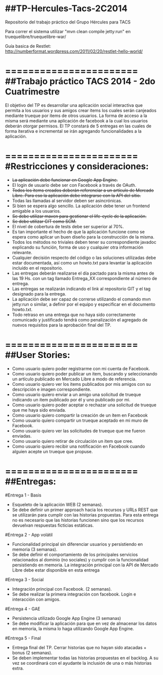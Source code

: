 ##TP-Hercules-Tacs-2C2014
=======================

Repositorio del trabajo práctico del Grupo Hércules para TACS 

Para correr el sistema utilizar "mvn clean compile jetty:run" en truequelibre/truequelibre-war/

Guía basica de Restlet: http://numberformat.wordpress.com/2011/02/20/restlet-hello-world/

=======================
##Trabajo práctico TACS 2014 - 2do Cuatrimestre
=======================

El objetivo del TP es desarrollar una aplicación social interactiva que permita a los usuarios y sus amigos crear items los cuales serán canjeados mediante trueque por items de otros usuarios.
La forma de acceso a la misma será mediante una aplicación de facebook a la cual los usuarios deberán otorgar permisos.
El TP constará de 5 entregas en las cuales de forma iterativa e incremental se irán agregando funcionalidades a la aplicación.

=======================
#Restricciones y consideraciones:
=======================

* ~~La aplicación debe funcionar en Google App Engine.~~
* El login de usuario debe ser con Facebook a través de OAuth.
* ~~Todos los items creados deberán referenciar a un artículo de Mercado Libre. Para eso la aplicación debe integrarse con la API del sitio.~~
* Todas las llamadas al servidor deben ser asincrónicas.
* Si bien se espera algo sencillo. La aplicación debe tener un frontend amigable a los usuarios.
* ~~Se debe utilizar maven para gestionar el life-cycle de la aplicación.~~
* ~~Se debe utilizar GIT como SCM.~~
* El nivel de cobertura de tests debe ser superior al 70%.
* Es tan importante el hecho de que la aplicación funcione como se espera como aplicar un buen diseño para la construcción de la misma.
* Todos los métodos no triviales deben tener su correspondiente javadoc explicando su función, forma de uso y cualquier otra información relevante.
* Cualquier decisión respecto del código o las soluciones utilizadas debe estar documentada, así como un howto.txt para levantar la aplicación incluído en el repositorio.
* Las entregas deberán realizarse el día pactado para la misma antes de las 19 Hs. con un tag llamado Entrega_XX correspondiente al número de entrega.
* Las entregas se realizarán indicando el link al repositorio GIT y el tag designado para la entrega.
* La aplicación debe ser capaz de correrse utilizando el comando mvn jetty:run o similar, a definir por el equipo y especificar en el documento howto.txt.
* Todo retraso en una entrega que no haya sido correctamente comunicado y justificado tendrá como penalización el agregado de nuevos requisitos para la aprobación final del TP.

=======================
##User Stories:
=======================

* Como usuario quiero poder registrarme con mi cuenta de Facebook.
* Como usuario quiero poder publicar un item, buscando y seleccionando un artículo publicado en Mercado Libre a modo de referencia.
* Como usuario quiero ver los items publicados por mis amigos con su descripción e imagen correspondiente.
* Como usuario quiero enviar a un amigo una solicitud de trueque indicando un item publicado por él y uno publicado por mi.
* Como usuario quiero poder aceptar o rechazar una solicitud de trueque que me haya sido enviada.
* Como usuario quiero compartir la creación de un ítem en Facebook
* Como usuario quiero compartir un trueque aceptado en mi muro de Facebook.
* Como usuario quiero ver las solicitudes de trueque que me fueron enviadas.
* Como usuario quiero retirar de circulación un item que cree.
* Como usuario quiero recibir una notificación en Facebook cuando alguien acepte un trueque que propuse.

=======================
##Entregas:
=======================

#Entrega 1 - Basis

* Esqueleto de la aplicación WEB (2 semanas).
* Se debe definir un primer approach hacia los recursos y URLs REST que se utilizarán para cumplir con las historias propuestas. Para esta entrega no es necesario que las historias funcionen sino que los recursos devuelvan respuestas ficticias estáticas.

#Entrega 2 - App volátil

* Funcionalidad principal sin diferenciar usuarios y persistiendo en memoria (3 semanas).
* Se debe definir el comportamiento de los principales servicios relacionados al dominio (no sociales) y cumplir con la funcionalidad persistiendo en memoria. La integración principal con la API de Mercado Libre debe estar disponible en esta entrega

#Entrega 3 - Social

* Integración principal con Facebook. (2 semanas).
* Se debe realizar la primera integración con facebook. Login e interacción con amigos.

#Entrega 4 - GAE

* Persistencia utilizado Google App Engine (3 semanas)
* Se debe modificar la aplicación para que en vez de almacenar los datos en memoria, la misma lo haga utilizando Google App Engine.

#Entrega 5 - Final

* Entrega final del TP. Cerrar historias que no hayan sido atacadas + bonus (2 semanas).
* Se deben implementar todas las historias propuestas en el backlog. A su vez se coordinará con el ayudante la inclusión de una o más historias extra.